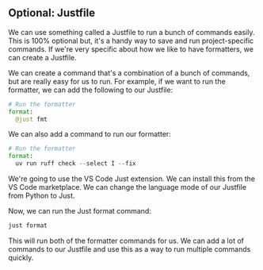 ## Optional: Justfile

We can use something called a Justfile to run a bunch of commands easily. This is 100% optional but, it's a handy way to save and run project-specific commands. If we're very specific about how we like to have formatters, we can create a Justfile.

We can create a command that's a combination of a bunch of commands, but are really easy for us to run. For example, if we want to run the formatter, we can add the following to our Justfile:

```python
# Run the formatter
format:
  @just fmt
```

We can also add a command to run our formatter:

```python
# Run the formatter
format:
  uv run ruff check --select I --fix
```

We're going to use the VS Code Just extension. We can install this from the VS Code marketplace. We can change the language mode of our Justfile from Python to Just.

Now, we can run the Just format command:

```bash
just format
```

This will run both of the formatter commands for us. We can add a lot of commands to our Justfile and use this as a way to run multiple commands quickly.
